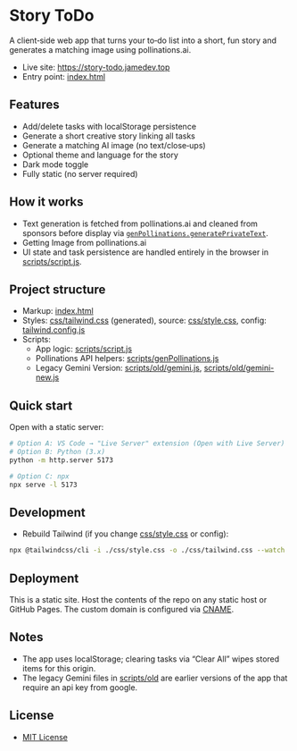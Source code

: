 # Story ToDo

A client‑side web app that turns your to‑do list into a short, fun story and generates a matching image using pollinations.ai.

- Live site: https://story-todo.jamedev.top
- Entry point: [index.html](index.html)

## Features

- Add/delete tasks with localStorage persistence
- Generate a short creative story linking all tasks
- Generate a matching AI image (no text/close‑ups)
- Optional theme and language for the story
- Dark mode toggle
- Fully static (no server required)

## How it works

- Text generation is fetched from pollinations.ai and cleaned from sponsors before display via [`genPollinations.generatePrivateText`](scripts/genPollinations.js).
- Getting Image from pollinations.ai 
- UI state and task persistence are handled entirely in the browser in [scripts/script.js](scripts/script.js).

## Project structure

- Markup: [index.html](index.html)
- Styles: [css/tailwind.css](css/tailwind.css) (generated), source: [css/style.css](css/style.css), config: [tailwind.config.js](tailwind.config.js)
- Scripts:
  - App logic: [scripts/script.js](scripts/script.js)
  - Pollinations API helpers: [scripts/genPollinations.js](scripts/genPollinations.js)
  - Legacy Gemini Version: [scripts/old/gemini.js](scripts/old/gemini.js), [scripts/old/gemini-new.js](scripts/old/gemini-new.js)

## Quick start

Open with a static server:

```sh
# Option A: VS Code → "Live Server" extension (Open with Live Server)
# Option B: Python (3.x)
python -m http.server 5173

# Option C: npx
npx serve -l 5173
```

## Development

- Rebuild Tailwind (if you change [css/style.css](css/style.css) or config):

```sh
npx @tailwindcss/cli -i ./css/style.css -o ./css/tailwind.css --watch
```

## Deployment

This is a static site. Host the contents of the repo on any static host or GitHub Pages. The custom domain is configured via [CNAME](CNAME).

## Notes

- The app uses localStorage; clearing tasks via “Clear All” wipes stored items for this origin.
- The legacy Gemini files in [scripts/old](scripts/old) are earlier versions of the app that require an api key from google.

## License

- [MIT License](LICENSE)
